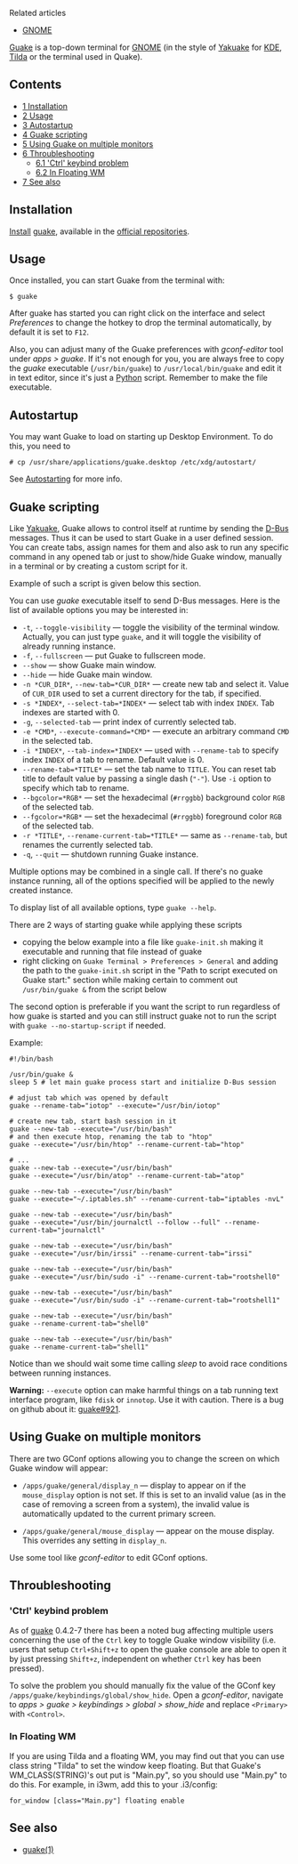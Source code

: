 Related articles

*   [GNOME](/index.php/GNOME "GNOME")

[Guake](http://guake-project.org/) is a top-down terminal for [GNOME](/index.php/GNOME "GNOME") (in the style of [Yakuake](/index.php/Yakuake "Yakuake") for [KDE](/index.php/KDE "KDE"), [Tilda](/index.php/Tilda "Tilda") or the terminal used in Quake).

## Contents

*   [1 Installation](#Installation)
*   [2 Usage](#Usage)
*   [3 Autostartup](#Autostartup)
*   [4 Guake scripting](#Guake_scripting)
*   [5 Using Guake on multiple monitors](#Using_Guake_on_multiple_monitors)
*   [6 Throubleshooting](#Throubleshooting)
    *   [6.1 'Ctrl' keybind problem](#.27Ctrl.27_keybind_problem)
    *   [6.2 In Floating WM](#In_Floating_WM)
*   [7 See also](#See_also)

## Installation

[Install](/index.php/Install "Install") [guake](https://www.archlinux.org/packages/?name=guake), available in the [official repositories](/index.php/Official_repositories "Official repositories").

## Usage

Once installed, you can start Guake from the terminal with:

```
$ guake

```

After guake has started you can right click on the interface and select *Preferences* to change the hotkey to drop the terminal automatically, by default it is set to `F12`.

Also, you can adjust many of the Guake preferences with *gconf-editor* tool under *apps > guake*. If it's not enough for you, you are always free to copy the *guake* executable (`/usr/bin/guake`) to `/usr/local/bin/guake` and edit it in text editor, since it's just a [Python](/index.php/Python "Python") script. Remember to make the file executable.

## Autostartup

You may want Guake to load on starting up Desktop Environment. To do this, you need to

```
# cp /usr/share/applications/guake.desktop /etc/xdg/autostart/

```

See [Autostarting](/index.php/Autostarting "Autostarting") for more info.

## Guake scripting

Like [Yakuake](/index.php/Yakuake "Yakuake"), Guake allows to control itself at runtime by sending the [D-Bus](/index.php/D-Bus "D-Bus") messages. Thus it can be used to start Guake in a user defined session. You can create tabs, assign names for them and also ask to run any specific command in any opened tab or just to show/hide Guake window, manually in a terminal or by creating a custom script for it.

Example of such a script is given below this section.

You can use *guake* executable itself to send D-Bus messages. Here is the list of available options you may be interested in:

*   `-t`, `--toggle-visibility` — toggle the visibility of the terminal window. Actually, you can just type `guake`, and it will toggle the visibility of already running instance.
*   `-f`, `--fullscreen` — put Guake to fullscreen mode.
*   `--show` — show Guake main window.
*   `--hide` — hide Guake main window.
*   `-n *CUR_DIR*`, `--new-tab=*CUR_DIR*` — create new tab and select it. Value of `CUR_DIR` used to set a current directory for the tab, if specified.
*   `-s *INDEX*`, `--select-tab=*INDEX*` — select tab with index `INDEX`. Tab indexes are started with 0.
*   `-g`, `--selected-tab` — print index of currently selected tab.
*   `-e *CMD*`, `--execute-command=*CMD*` — execute an arbitrary command `CMD` in the selected tab.
*   `-i *INDEX*`, `--tab-index=*INDEX*` — used with `--rename-tab` to specify index `INDEX` of a tab to rename. Default value is 0.
*   `--rename-tab=*TITLE*` — set the tab name to `TITLE`. You can reset tab title to default value by passing a single dash (`"-"`). Use `-i` option to specify which tab to rename.
*   `--bgcolor=*RGB*` — set the hexadecimal (`#rrggbb`) background color `RGB` of the selected tab.
*   `--fgcolor=*RGB*` — set the hexadecimal (`#rrggbb`) foreground color `RGB` of the selected tab.
*   `-r *TITLE*`, `--rename-current-tab=*TITLE*` — same as `--rename-tab`, but renames the currently selected tab.
*   `-q`, `--quit` — shutdown running Guake instance.

Multiple options may be combined in a single call. If there's no guake instance running, all of the options specified will be applied to the newly created instance.

To display list of all available options, type `guake --help`.

There are 2 ways of starting guake while applying these scripts

*   copying the below example into a file like `guake-init.sh` making it executable and running that file instead of guake
*   right clicking on `Guake Terminal > Preferences > General` and adding the path to the `guake-init.sh` script in the "Path to script executed on Guake start:" section while making certain to comment out `/usr/bin/guake &` from the script below

The second option is preferable if you want the script to run regardless of how guake is started and you can still instruct guake not to run the script with `guake --no-startup-script` if needed.

Example:

```
#!/bin/bash

/usr/bin/guake &
sleep 5 # let main guake process start and initialize D-Bus session

# adjust tab which was opened by default
guake --rename-tab="iotop" --execute="/usr/bin/iotop"

# create new tab, start bash session in it
guake --new-tab --execute="/usr/bin/bash"
# and then execute htop, renaming the tab to "htop"
guake --execute="/usr/bin/htop" --rename-current-tab="htop"

# ...
guake --new-tab --execute="/usr/bin/bash"
guake --execute="/usr/bin/atop" --rename-current-tab="atop"

guake --new-tab --execute="/usr/bin/bash"
guake --execute="~/.iptables.sh" --rename-current-tab="iptables -nvL"

guake --new-tab --execute="/usr/bin/bash"
guake --execute="/usr/bin/journalctl --follow --full" --rename-current-tab="journalctl"

guake --new-tab --execute="/usr/bin/bash"
guake --execute="/usr/bin/irssi" --rename-current-tab="irssi"

guake --new-tab --execute="/usr/bin/bash"
guake --execute="/usr/bin/sudo -i" --rename-current-tab="rootshell0"

guake --new-tab --execute="/usr/bin/bash"
guake --execute="/usr/bin/sudo -i" --rename-current-tab="rootshell1"

guake --new-tab --execute="/usr/bin/bash"
guake --rename-current-tab="shell0"

guake --new-tab --execute="/usr/bin/bash"
guake --rename-current-tab="shell1"

```

Notice than we should wait some time calling *sleep* to avoid race conditions between running instances.

**Warning:** `--execute` option can make harmful things on a tab running text interface program, like `fdisk` or `innotop`. Use it with caution. There is a bug on github about it: [guake#921](https://github.com/Guake/guake/issues/921).

## Using Guake on multiple monitors

There are two GConf options allowing you to change the screen on which Guake window will appear:

*   `/apps/guake/general/display_n` — display to appear on if the `mouse_display` option is not set. If this is set to an invalid value (as in the case of removing a screen from a system), the invalid value is automatically updated to the current primary screen.

*   `/apps/guake/general/mouse_display` — appear on the mouse display. This overrides any setting in `display_n`.

Use some tool like *gconf-editor* to edit GConf options.

## Throubleshooting

### 'Ctrl' keybind problem

As of [guake](https://www.archlinux.org/packages/?name=guake) 0.4.2-7 there has been a noted bug affecting multiple users concerning the use of the `Ctrl` key to toggle Guake window visibility (i.e. users that setup `Ctrl+Shift+z` to open the guake console are able to open it by just pressing `Shift+z`, independent on whether `Ctrl` key has been pressed).

To solve the problem you should manually fix the value of the GConf key `/apps/guake/keybindings/global/show_hide`. Open a *gconf-editor*, navigate to *apps > guake > keybindings > global > show_hide* and replace `<Primary>` with `<Control>`.

### In Floating WM

If you are using Tilda and a floating WM, you may find out that you can use class string "Tilda" to set the window keep floating. But that Guake's WM_CLASS(STRING)'s out put is "Main.py", so you should use "Main.py" to do this. For example, in i3wm, add this to your .i3/config:

```
for_window [class="Main.py"] floating enable

```

## See also

*   [guake(1)](http://jlk.fjfi.cvut.cz/arch/manpages/man/guake.1)